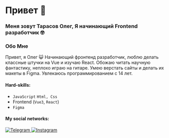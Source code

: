 ### <h1 align="left">Привет 👋</h1> 
<h3>Меня зовут Тарасов Олег, Я начинающий Frontend разработчик 🤓</h3>

### Обо Мне

Привет, я Олег 😺 Начинающий фронтенд разработчик, люблю делать классные штучки на Vue и изучаю React. Обожаю читать научную фантастику, неплохо играю на гитаре. Умею верстать сайты и делать их макеты в Figma. Увлекаюсь программированием с 14 лет.

#### Hard-skills:
   - `JavaScript` `Html, Css`
   - Frontend (`Vue3`, `React`)
   - `Figma`


 
#### My social networks:

<a href="https://t.me/objoracoda">
   <img top="0" src="https://img.shields.io/badge/Telegram-2CA5E0?style=for-the-badge&logo=telegram&logoColor=white" alt="Telegram" target="_blank" margin-left="10px">
<a href="https://www.instagram.com/objoracoda">
   <img top="0" src="https://img.shields.io/badge/instagram-%23E4405F.svg?style=for-the-badge&logo=Instagram&logoColor=white" alt="Instagram" target="_blank" margin-left="10px">
